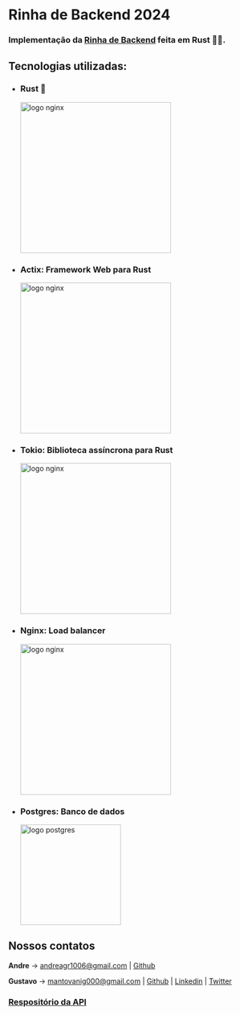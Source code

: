 # Rinha de Backend 2024
### Implementação da [Rinha de Backend](https://github.com/zanfranceschi/rinha-de-backend-2024-q1) feita em Rust 🦀🔥.

## Tecnologias utilizadas:
- ### Rust 🦀
    <img src="https://www.rust-lang.org/logos/rust-logo-512x512.png" alt="logo nginx" width="300" height="auto"><br />
- ### Actix: Framework Web para Rust
    <img src="https://actix.rs/img/logo.png" alt="logo nginx" width="300" height="auto"><br />    
- ### Tokio: Biblioteca assíncrona para Rust
    <img src="https://tokio.rs/img/tokio-horizontal.svg" alt="logo nginx" width="300" height="auto"><br />    
- ### Nginx: Load balancer 
    <img src="https://upload.wikimedia.org/wikipedia/commons/c/c5/Nginx_logo.svg" alt="logo nginx" width="300" height="auto"><br />    
- ### Postgres: Banco de dados
    <img src="https://upload.wikimedia.org/wikipedia/commons/2/29/Postgresql_elephant.svg" alt="logo postgres" width="200" height="auto">

## Nossos contatos
**Andre** -> andreagr1006@gmail.com | [Github](https://github.com/AndreGabRos)

**Gustavo** -> mantovanig000@gmail.com | [Github](https://github.com/GustaMantovani) | [Linkedin](https://www.linkedin.com/in/gustavo-mantovani-5400442a7/) | [Twitter](https://twitter.com/liber_duck)

### [Respositório da API](https://github.com/AndreGabRos/rinha-de-backend-2024-q1-rust)